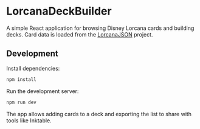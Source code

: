 # LorcanaDeckBuilder

A simple React application for browsing Disney Lorcana cards and building decks. Card data is loaded from the [LorcanaJSON](https://lorcanajson.org) project.

## Development

Install dependencies:

```bash
npm install
```

Run the development server:

```bash
npm run dev
```

The app allows adding cards to a deck and exporting the list to share with tools like Inktable.
